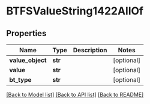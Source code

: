 # BTFSValueString1422AllOf

## Properties
Name | Type | Description | Notes
------------ | ------------- | ------------- | -------------
**value_object** | **str** |  | [optional] 
**value** | **str** |  | [optional] 
**bt_type** | **str** |  | [optional] 

[[Back to Model list]](../README.md#documentation-for-models) [[Back to API list]](../README.md#documentation-for-api-endpoints) [[Back to README]](../README.md)


